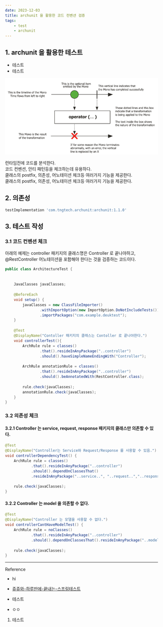 ```yaml
---
date: 2023-12-03
title: archunit 을 활용한 코드 컨벤션 검증
tags: 
    - test
    - archunit
---
```


## 1. archunit 을 활용한 테스트
- 테스트
- 테스트 


![테스트](/blog/test/sample.png)

런타임전에 코드를 분석한다.  
코드 컨벤션, 안티 패턴등을 체크하는데 유용하다.  
클래스의 postfix, 의존성, 어노테이션 체크등 여러가지 기능을 제공한다.   
클래스의 postfix, 의존성, 어노테이션 체크등 여러가지 기능을 제공한다.

<!--more-->

## 2. 의존성
```gradle
testImplementation 'com.tngtech.archunit:archunit:1.1.0'
```

## 3. 테스트 작성

### 3.1 코드 컨벤션 체크
아래의 예제는 controller 패키지의 클래스명은 Controller 로 끝나야하고, @RestController 어노테이션을 포함해야 한다는 것을 검증하는 코드이다. 

```java
public class ArchitectureTest {  
  
  
    JavaClasses javaClasses;  
  
    @BeforeEach  
    void setup() {  
        javaClasses = new ClassFileImporter()  
                .withImportOption(new ImportOption.DoNotIncludeTests())  
                .importPackages("com.example.deuktest");  
    }  
  
    @Test  
    @DisplayName("Contoller 패키지의 클래스는 Contoller 로 끝나야한다.")  
    void controllerTest(){  
        ArchRule rule = classes()  
                .that().resideInAnyPackage("..controller")  
                .should().haveSimpleNameEndingWith("Controller");  
  
        ArchRule annotationRule = classes()  
                .that().resideInAnyPackage("..controller")  
                .should().beAnnotatedWith(RestController.class);  
  
        rule.check(javaClasses);  
        annotationRule.check(javaClasses);  
    }  
}
```

### 3.2 의존성 체크

#### 3.2.1 Controller 는 service, request, response 패키지의 클래스만 의존할 수 있다.

```java
@Test  
@DisplayName("Controller는 Service와 Request/Response 를 사용할 수 있음.")  
void controllerDependencyTest() {  
    ArchRule rule = classes()  
            .that().resideInAnyPackage("..controller")  
            .should().dependOnClassesThat()  
            .resideInAnyPackage("..service..", "..request..","..response..");  
  
    rule.check(javaClasses);  
}
```

#### 3.2.2 Controller 는 model 을 의존할 수 없다.
```java
@Test  
@DisplayName("Controller 는 모델을 사용할 수 없다.")  
void controllerCantHaveModelTest() {  
    ArchRule rule = noClasses()  
            .that().resideInAnyPackage("..controller")  
            .should().dependOnClassesThat().resideInAnyPackage("..model..");  
  
    rule.check(javaClasses);  
}
```


[//]: # (<img src="https://url/image.png" width="50" height="50"/>)



---
Reference
- hi
- [쥬쥬와-하루만에-끝내는-스프링테스트](https://www.inflearn.com/course/%EC%A5%AC%EC%A5%AC%EC%99%80-%ED%95%98%EB%A3%A8%EB%A7%8C%EC%97%90-%EB%81%9D%EB%82%B4%EB%8A%94-%EC%8A%A4%ED%94%84%EB%A7%81%ED%85%8C%EC%8A%A4%ED%8A%B8/dashboard)


- 테스트
- ㅇㅇ

1. 테스트